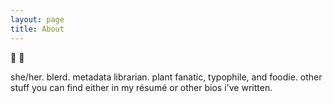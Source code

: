 ```yaml
---
layout: page
title: About
---
```


:wave: :wave:

she/her. blerd. metadata librarian. plant fanatic, typophile, and foodie. other stuff you can find either in my résumé or other bios i've written.
